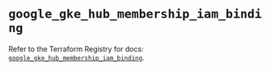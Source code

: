 # `google_gke_hub_membership_iam_binding`

Refer to the Terraform Registry for docs: [`google_gke_hub_membership_iam_binding`](https://registry.terraform.io/providers/hashicorp/google-beta/6.49.1/docs/resources/google_gke_hub_membership_iam_binding).
